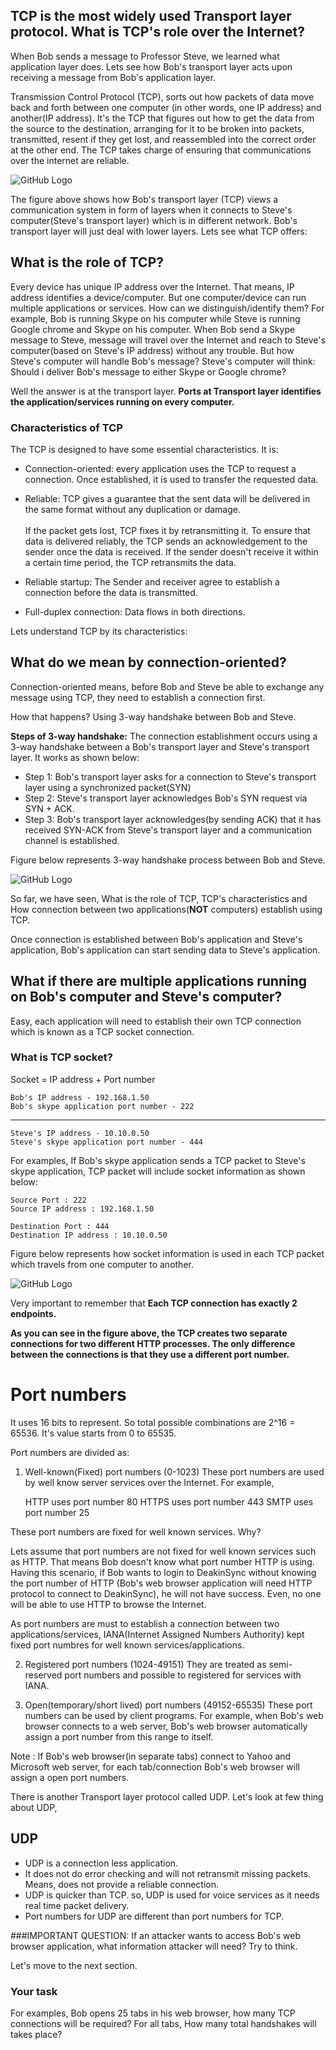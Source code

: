 ## TCP is the most widely used Transport layer protocol. What is TCP's role over the Internet?

When Bob sends a message to Professor Steve, we learned what application layer does. Lets see how Bob's transport layer acts upon receiving a message from Bob's application layer.

Transmission Control Protocol (TCP), sorts out how packets of data move back and forth between one computer (in other words, one IP address) and another(IP address). It's the TCP that figures out how to get the data from the source to the destination, arranging for it to be broken into packets, transmitted, resent if they get lost, and reassembled into the correct order at the other end. The TCP takes charge of ensuring that communications over the internet are reliable.

![GitHub Logo](./images/TCP_view.gif)
<!--- (source: 
http://www.dcs.bbk.ac.uk/~ptw/teaching/IWT/transport-layer/internet.gif)-->

The figure above shows how Bob's transport layer (TCP) views a communication system in form of layers when it connects to Steve's computer(Steve's transport layer) which is in different network. Bob's transport layer will just deal with lower layers. Lets see what TCP offers:


## What is the role of TCP?

Every device has unique IP address over the Internet. That means, IP address identifies a device/computer. But one computer/device can run multiple applications or services. How can we distinguish/identify them? For example, Bob is running Skype on his computer while Steve is running Google chrome and Skype on his computer. When Bob send a Skype message to Steve, message will travel over the Internet and reach to Steve's computer(based on Steve's IP address) without any trouble. But how Steve's computer will handle Bob's message? Steve's computer will think: Should i deliver Bob's message to either Skype or Google chrome?

Well the answer is at the transport layer. __Ports at Transport layer identifies the application/services running on every computer.__


### Characteristics of TCP

The TCP is designed to have some essential characteristics.  It is:

* Connection-oriented: every application uses the TCP to request a connection. Once established, it is used to transfer the requested data.

* Reliable: TCP gives a guarantee that the sent data will be delivered in the same format without any duplication or damage. <br/><br/> If the packet gets lost, TCP fixes it by retransmitting it.  To ensure that data is delivered reliably, the TCP sends an acknowledgement to the sender once the data is received.  If the sender doesn't receive it within a certain time period, the TCP retransmits the data.

* Reliable startup: The Sender and receiver agree to establish a connection before the data is transmitted.

* Full-duplex connection: Data flows in both directions.


Lets understand TCP by its characteristics:

## What do we mean by connection-oriented?
Connection-oriented means, before Bob and Steve be able to exchange any message using TCP, they need to establish a connection first. 

How that happens? Using 3-way handshake between Bob and Steve.

__Steps of 3-way handshake:__ 
The connection establishment occurs using a 3-way handshake between a Bob's transport layer and Steve's transport layer. It works as shown below: 
* Step 1: Bob's transport layer asks for a connection to Steve's transport layer using a synchronized packet(SYN)
* Step 2: Steve's transport layer acknowledges Bob's SYN request via SYN + ACK.
* Step 3: Bob's transport layer acknowledges(by sending ACK) that it has received SYN-ACK from Steve's transport layer and a communication channel is established.

Figure below represents 3-way handshake process between Bob and Steve.

![GitHub Logo](./images/TCP_connection_establishment.jpg)
<!--- (source: 
http://www.dcs.bbk.ac.uk/~ptw/teaching/IWT/transport-layer/notes.html)-->

So far, we have seen, What is the role of TCP, TCP's characteristics and How connection between two applications(__NOT__ computers) establish using TCP.


Once connection is established between Bob's application and Steve's application, Bob's application can start sending data to Steve's application.

## What if there are multiple applications running on Bob's computer and Steve's computer?

Easy, each application will need to establish their own TCP connection which is known as a TCP socket connection.

### What is TCP socket?

Socket = IP address + Port number

    Bob's IP address - 192.168.1.50
    Bob's skype application port number - 222
-------------------------------------
    Steve's IP address - 10.10.0.50  
    Steve's skype application port number - 444 


For examples, If Bob's skype application sends a TCP packet to Steve's skype application, TCP packet will include socket information as shown below:
   
    Source Port : 222
    Source IP address : 192.168.1.50

    Destination Port : 444
    Destination IP address : 10.10.0.50


Figure below represents how socket information is used in each TCP packet which travels from one computer to another. 

![GitHub Logo](./images/TCP_multiplexing.gif)
<!--- (source: 
http://www.dcs.bbk.ac.uk/~ptw/teaching/IWT/transport-layer/two-clients-web-server.gif)-->

Very important to remember that __Each TCP connection has exactly 2 endpoints.__

__As you can see in the figure above, the TCP creates two separate  connections for two different HTTP processes. The only difference between the connections is that they use a different port number.__

# Port numbers

It uses 16 bits to represent. So total possible combinations are 2^16 = 65536. It's value starts from 0 to 65535.

Port numbers are divided as:

1. Well-known(Fixed) port numbers (0-1023)
    These port numbers are used by well know server services over the Internet. For example, 
    
      HTTP uses port number 80 
      HTTPS uses port number 443 
      SMTP uses port number 25

These port numbers are fixed for well known services. Why? 

Lets assume that port numbers are not fixed for well known services such as HTTP. That means Bob doesn't know what port number HTTP is using. Having this scenario, if Bob wants to login to DeakinSync without knowing the port number of HTTP (Bob's web browser application will need HTTP protocol to connect to DeakinSync), he will not have success. Even, no one will be able to use HTTP to browse the Internet.

As port numbers are must to establish a connection between two applications/services, IANA(Internet Assigned Numbers Authority) kept fixed port numbres for well known services/applications.

2. Registered port numbers (1024-49151)
They are treated as semi-reserved port numbers and possible to registered for services with IANA.

3. Open(temporary/short lived) port numbers (49152-65535)
These port numbers can be used by client programs. For example, when Bob's web browser connects to a web server, Bob's web browser automatically assign a port number from this range to itself.

Note : If Bob's web browser(in separate tabs) connect to Yahoo and Microsoft web server, for each tab/connection Bob's web browser will assign a open port numbers.

There is another Transport layer protocol called UDP. Let's look at few thing about UDP,

## UDP
* UDP is a connection less application.
* It does not do error checking and will not retransmit missing packets. Means, does not provide a reliable connection.
* UDP is quicker than TCP. so, UDP is used for voice services as it needs real time packet delivery.
* Port numbers for UDP are different than port numbers for TCP.


###IMPORTANT QUESTION: If an attacker wants to access Bob's web browser application, what information attacker will need? Try to think.

Let's move to the next section.

### Your task
For examples, Bob opens 25 tabs in his web browser, how many TCP connections will be required? For all tabs, How many total handshakes will takes place?